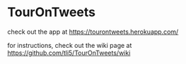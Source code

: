 # TourOnTweets

check out the app at https://tourontweets.herokuapp.com/

for instructions, check out the wiki page at https://github.com/tli5/TourOnTweets/wiki